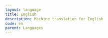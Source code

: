 ```yaml
---
layout: language
title: English
description: Machine translation for English
code: en
parent: Languages
---
```

